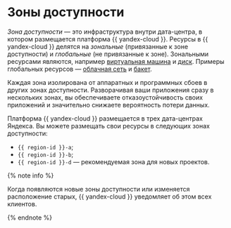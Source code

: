 # Зоны доступности

_Зона доступности_ — это инфраструктура внутри дата-центра, в котором размещается платформа {{ yandex-cloud }}. Ресурсы в {{ yandex-cloud }} делятся на _зональные_ (привязанные к зоне доступности) и _глобальные_ (не привязанные к зоне). Зональными ресурсами являются, например [виртуальная машина](../../compute/concepts/vm.md) и [диск](../../compute/concepts/disk.md). Примеры глобальных ресурсов — [облачная сеть](../../vpc/concepts/network.md) и [бакет](../../storage/concepts/bucket.md).


Каждая зона изолирована от аппаратных и программных сбоев в других зонах доступности. Разворачивая ваши приложения сразу в нескольких зонах, вы обеспечиваете отказоустойчивость своих приложений и значительно снижаете вероятность потери данных.

Платформа {{ yandex-cloud }} размещается в трех дата-центрах Яндекса. Вы можете размещать свои ресурсы в следующих зонах доступности:

* `{{ region-id }}-a`;
* `{{ region-id }}-b`;
* `{{ region-id }}-d` — рекомендуемая зона для новых проектов.



{% note info %}

Когда появляются новые зоны доступности или изменяется расположение старых, {{ yandex-cloud }} уведомляет об этом всех клиентов.

{% endnote %}
